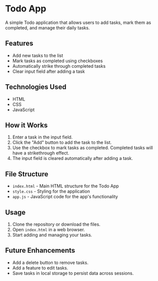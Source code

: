 # Todo App

A simple Todo application that allows users to add tasks, mark them as completed, and manage their daily tasks.

## Features

- Add new tasks to the list
- Mark tasks as completed using checkboxes
- Automatically strike through completed tasks
- Clear input field after adding a task

## Technologies Used

- HTML
- CSS
- JavaScript

## How it Works

1. Enter a task in the input field.
2. Click the "Add" button to add the task to the list.
3. Use the checkbox to mark tasks as completed. Completed tasks will have a strikethrough effect.
4. The input field is cleared automatically after adding a task.

## File Structure

- `index.html` - Main HTML structure for the Todo App
- `style.css` - Styling for the application
- `app.js` - JavaScript code for the app's functionality

## Usage

1. Clone the repository or download the files.
2. Open `index.html` in a web browser.
3. Start adding and managing your tasks.

## Future Enhancements

- Add a delete button to remove tasks.
- Add a feature to edit tasks.
- Save tasks in local storage to persist data across sessions.